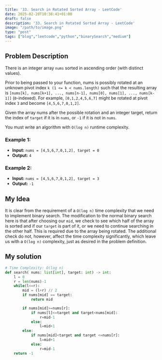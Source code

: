 ```yaml
---
title: '33. Search in Rotated Sorted Array - LeetCode'
date: 2025-02-28T10:38:41+01:00
draft: false
description: '33. Search in Rotated Sorted Array - LeetCode'
image: "/path/to/image.png"
type: "post"
tags: ["blog","leetcode","python","binarySearch","medium"]
---
```

## Problem Description

There is an integer array `nums` sorted in ascending order (with distinct values).

Prior to being passed to your function, nums is possibly rotated at an unknown pivot index `k (1 <= k < nums.length)` such that the resulting array is `[nums[k], nums[k+1], ..., nums[n-1], nums[0], nums[1], ..., nums[k-1]]` (`0`-indexed). For example, `[0,1,2,4,5,6,7]` might be rotated at pivot index `3` and become `[4,5,6,7,0,1,2]`.

Given the array nums after the possible rotation and an integer target, return the index of `target` if it is in `nums`, or `-1` if it is not in `nums`.

You must write an algorithm with `O(log n)` runtime complexity.

### Example 1:
* **Input:** `nums = [4,5,6,7,0,1,2], target = 0`
* **Output:** `4`
### Example 2:
* **Input:** `nums = [4,5,6,7,0,1,2], target = 3`
* **Output:** `-1`

## My Idea

It is clear from the requirement of a `O(log n)` time complexity that we need to implement binary search. The modification to the normal binary search here is that after choosing our `mid`, we check to see which half of the array is sorted and if our `target` is part of it, or we need to continue searching in the other half. This is required due to the array being rotated. The additional check do not, however, affect the time complexity significantly, which leave us with a `O(log n)` complexity, just as desired in the problem definition.

## My solution
```python
# Time Complexity: O(log n)
def search( nums: list[int], target: int) -> int:
    l = 0
    r = len(nums)-1
    while(l<=r):
        mid = (l+r) // 2
        if nums[mid] == target:
            return mid

        if nums[mid]>=nums[r]:
            if nums[l]<=target and target<nums[mid]:
                r=mid-1
            else:
                l=mid+1
        else:
            if nums[mid]<target and target <=nums[r]:
                l=mid+1
            else:
                r=mid-1
    return -1
```
